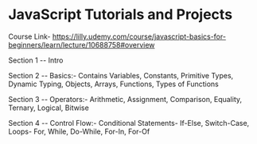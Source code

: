 # JavaScript Tutorials and Projects

Course Link- https://lilly.udemy.com/course/javascript-basics-for-beginners/learn/lecture/10688758#overview
 
Section 1 -- Intro

Section 2 -- Basics:-
Contains Variables, Constants, Primitive Types, Dynamic Typing, Objects, Arrays, Functions, Types of Functions

Section 3 -- Operators:-
Arithmetic, Assignment, Comparison, Equality, Ternary, Logical, Bitwise

Section 4 -- Control Flow:-
Conditional Statements- If-Else, Switch-Case, 
Loops- For, While, Do-While, For-In, For-Of